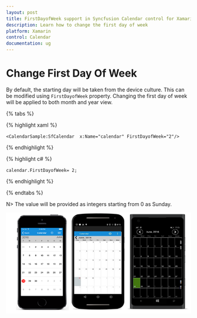```yaml
---
layout: post
title: FirstDayofWeek support in Syncfusion Calendar control for Xamarin.Forms
description: Learn how to change the first day of week
platform: Xamarin
control: Calendar
documentation: ug
---
```


# Change First Day Of Week

By default, the starting day will be taken from the device culture. This can be modified using `FirstDayofWeek` property. Changing the first day of week will be applied to both month and year view.

{% tabs %}

{% highlight xaml %}

	<CalendarSample:SfCalendar  x:Name="calendar" FirstDayofWeek="2"/>

{% endhighlight %}

{% highlight c# %}
	
	calendar.FirstDayofWeek= 2;
	
{% endhighlight %}

{% endtabs %}

N> The value will be provided as integers starting from 0 as Sunday.
	
![](images/Firstdayofweek.png)